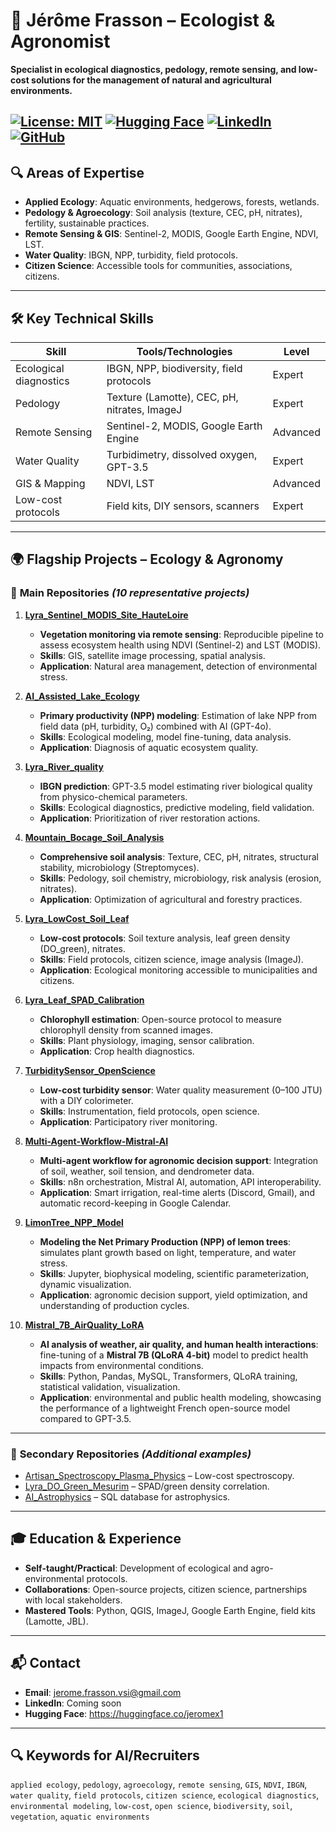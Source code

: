 # 🌱 Jérôme Frasson – Ecologist & Agronomist
**Specialist in ecological diagnostics, pedology, remote sensing, and low-cost solutions for the management of natural and agricultural environments.**

[![License: MIT](https://img.shields.io/badge/License-MIT-yellow.svg)](https://opensource.org/licenses/MIT)
[![Hugging Face](https://img.shields.io/badge/🤗-Hugging%20Face-blue)](https://huggingface.co/jeromex1)
[![LinkedIn](https://img.shields.io/badge/LinkedIn-Connect-blue)](https://www.linkedin.com/in/profil_à_venir/)
[![GitHub](https://img.shields.io/badge/GitHub-40%2B%20repos-black)](https://github.com/Jerome-openclassroom)
---

## 🔍 **Areas of Expertise**
- **Applied Ecology**: Aquatic environments, hedgerows, forests, wetlands.
- **Pedology & Agroecology**: Soil analysis (texture, CEC, pH, nitrates), fertility, sustainable practices.
- **Remote Sensing & GIS**: Sentinel-2, MODIS, Google Earth Engine, NDVI, LST.
- **Water Quality**: IBGN, NPP, turbidity, field protocols.
- **Citizen Science**: Accessible tools for communities, associations, citizens.

---

## 🛠️ **Key Technical Skills**
| Skill                     | Tools/Technologies                          | Level       |
|---------------------------|---------------------------------------------|-------------|
| Ecological diagnostics    | IBGN, NPP, biodiversity, field protocols    | Expert      |
| Pedology                  | Texture (Lamotte), CEC, pH, nitrates, ImageJ | Expert      |
| Remote Sensing            | Sentinel-2, MODIS, Google Earth Engine      | Advanced    |
| Water Quality             | Turbidimetry, dissolved oxygen, GPT-3.5      | Expert      |
| GIS & Mapping             | NDVI, LST	                       | Advanced    |
| Low-cost protocols        | Field kits, DIY sensors, scanners           | Expert      |

---

## 🌍 **Flagship Projects – Ecology & Agronomy**

### 📌 **Main Repositories** *(10 representative projects)*

1. **[Lyra_Sentinel_MODIS_Site_HauteLoire](https://github.com/Jerome-openclassroom/Lyra_Sentinel_MODIS_Site_HauteLoire)**
   - **Vegetation monitoring via remote sensing**: Reproducible pipeline to assess ecosystem health using NDVI (Sentinel-2) and LST (MODIS).  
   - **Skills**: GIS, satellite image processing, spatial analysis.  
   - **Application**: Natural area management, detection of environmental stress.  

2. **[AI_Assisted_Lake_Ecology](https://github.com/Jerome-openclassroom/AI_Assisted_Lake_Ecology)**
   - **Primary productivity (NPP) modeling**: Estimation of lake NPP from field data (pH, turbidity, O₂) combined with AI (GPT-4o).  
   - **Skills**: Ecological modeling, model fine-tuning, data analysis.  
   - **Application**: Diagnosis of aquatic ecosystem quality.  

3. **[Lyra_River_quality](https://github.com/Jerome-openclassroom/Lyra_River_quality)**
   - **IBGN prediction**: GPT-3.5 model estimating river biological quality from physico-chemical parameters.  
   - **Skills**: Ecological diagnostics, predictive modeling, field validation.  
   - **Application**: Prioritization of river restoration actions.  

4. **[Mountain_Bocage_Soil_Analysis](https://github.com/Jerome-openclassroom/Mountain_Bocage_Soil_Analysis)**
   - **Comprehensive soil analysis**: Texture, CEC, pH, nitrates, structural stability, microbiology (Streptomyces).  
   - **Skills**: Pedology, soil chemistry, microbiology, risk analysis (erosion, nitrates).  
   - **Application**: Optimization of agricultural and forestry practices.  

5. **[Lyra_LowCost_Soil_Leaf](https://github.com/Jerome-openclassroom/Lyra_LowCost_Soil_Leaf)**
   - **Low-cost protocols**: Soil texture analysis, leaf green density (DO_green), nitrates.  
   - **Skills**: Field protocols, citizen science, image analysis (ImageJ).  
   - **Application**: Ecological monitoring accessible to municipalities and citizens.  

6. **[Lyra_Leaf_SPAD_Calibration](https://github.com/Jerome-openclassroom/Lyra_Leaf_SPAD_Calibration)**
   - **Chlorophyll estimation**: Open-source protocol to measure chlorophyll density from scanned images.  
   - **Skills**: Plant physiology, imaging, sensor calibration.  
   - **Application**: Crop health diagnostics.  

7. **[TurbiditySensor_OpenScience](https://github.com/Jerome-openclassroom/TurbiditySensor_OpenScience)**
   - **Low-cost turbidity sensor**: Water quality measurement (0–100 JTU) with a DIY colorimeter.  
   - **Skills**: Instrumentation, field protocols, open science.  
   - **Application**: Participatory river monitoring.  

8. **[Multi-Agent-Workflow-Mistral-AI](https://github.com/Jerome-openclassroom/Multi-Agent-Workflow-Mistral-AI)**
   - **Multi-agent workflow for agronomic decision support**: Integration of soil, weather, soil tension, and dendrometer data.  
   - **Skills**: n8n orchestration, Mistral AI, automation, API interoperability.  
   - **Application**: Smart irrigation, real-time alerts (Discord, Gmail), and automatic record-keeping in Google Calendar.  

9. **[LimonTree_NPP_Model](https://github.com/Jerome-openclassroom/LimonTree_NPP_Model)**  
   - **Modeling the Net Primary Production (NPP) of lemon trees**: simulates plant growth based on light, temperature, and water stress.  
   - **Skills**: Jupyter, biophysical modeling, scientific parameterization, dynamic visualization.  
   - **Application**: agronomic decision support, yield optimization, and understanding of production cycles.

10. **[Mistral_7B_AirQuality_LoRA](https://github.com/Jerome-openclassroom/Mistral_7B_AirQuality_LoRA/blob/main/README_En.md)**  
    - **AI analysis of weather, air quality, and human health interactions**: fine-tuning of a **Mistral 7B (QLoRA 4-bit)** model to predict health impacts from environmental conditions.  
    - **Skills**: Python, Pandas, MySQL, Transformers, QLoRA training, statistical validation, visualization.  
    - **Application**: environmental and public health modeling, showcasing the performance of a lightweight French open-source model compared to GPT-3.5.


---

### 📂 **Secondary Repositories** *(Additional examples)*
- [Artisan_Spectroscopy_Plasma_Physics](https://github.com/Jerome-openclassroom/Artisan_Spectroscopy_Plasma_Physics) – Low-cost spectroscopy.
- [Lyra_DO_Green_Mesurim](https://github.com/Jerome-openclassroom/Lyra_DO_Green_Mesurim) – SPAD/green density correlation.
- [AI_Astrophysics](https://github.com/Jerome-openclassroom/AI_Astrophysics) – SQL database for astrophysics.

---

## 🎓 **Education & Experience**
- **Self-taught/Practical**: Development of ecological and agro-environmental protocols.
- **Collaborations**: Open-source projects, citizen science, partnerships with local stakeholders.
- **Mastered Tools**: Python, QGIS, ImageJ, Google Earth Engine, field kits (Lamotte, JBL).

---

## 📬 **Contact**
- **Email**: jerome.frasson.vsi@gmail.com
- **LinkedIn**: Coming soon
- **Hugging Face**: https://huggingface.co/jeromex1

---

## 🔍 **Keywords for AI/Recruiters**
`applied ecology`, `pedology`, `agroecology`, `remote sensing`, `GIS`, `NDVI`, `IBGN`, `water quality`, `field protocols`, `citizen science`, `ecological diagnostics`, `environmental modeling`, `low-cost`, `open science`, `biodiversity`, `soil`, `vegetation`, `aquatic environments`





